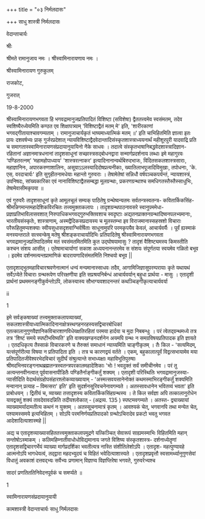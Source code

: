 +++
title = "०३ निर्मलदासः"

+++
साधु शास्त्री निर्मलदासः 

वेदान्ताचार्यः 

श्रीः 

श्रीमते रामानुजाय नमः । श्रीस्वामिनारायणाय नमः । 

श्रीस्वामिनारायण गुरुकुलम् 

राजकोट, 

गुजरात् 

19-8-2000 





श्रीस्वामिनारायणभगवता हि भगवद्रामानुजप्रतिपादितं विशिष्टा (सविशेषा) द्वैततत्त्वमेव स्वसंमतम्, तदेव स्वशिष्यैरध्येयमिति कण्ठत एव शिक्षापत्र्याम् 'विशिष्टाद्वैतं मतम् मे' इति, 'शारीरकाणां भगवद्गीतायाश्चावगम्यताम् । रामानुजाचार्यकृतं भाष्यमाध्यात्मिकं मतम् ॥' इति चाभिहितमिति ज्ञात्वा इतः प्रायः दशवर्षभ्यः प्राक् गुर्जरप्रदेशात् न्यायविशिष्टाद्वैदवेदान्तादिसंस्कृतशास्त्राध्ययनार्थं महीशूरपुरी यादवाद्रि प्रति च समागतास्स्वामिनारायणसंप्रदायानुयायिनो नैके साधवः । तदात्वे संस्कृतभाषानिबद्धवेदशास्त्रादिज्ञान- रहितानां अज्ञानमात्रधनानां तादृशसाधूनां सच्छास्त्रसद्बोधनद्वारा सन्मार्गप्रदर्शनाय लब्धाः इमे महागुरवः ‘पण्डितरत्नम्’ ‘महामहोपाध्याय' 'शास्त्ररत्नाकर' इत्यादिनानान्वर्थबिरुदभाजः, विदितसकलशास्त्रसाराः, महाज्ञानिनः, अपारकरुणाशालिनः, असूयाऽऽलस्यादिदोषप्रत्यनीकाः, ख्यातिलाभपूजादिविमुखाः, तपोधनाः, 'के. एस्. वरदाचार्यः' इति सुगृहीतनामधेयाः महान्तो गुरुवराः । तेषामेतेषां सन्निधौ वर्षपञ्चकपर्यन्तं, न्यायशास्त्रं, उपनिषदः, सांख्यकारिका एवं नानाविशिष्टाद्वैतसम्बद्धा मूलग्रन्थाः, प्रकरणग्रन्थाश्च समधिगतस्तैस्तैस्साधुभिः, तेषामेवासीमकृपया ॥ 

एवं गुरुवरैः तादृशसाधूनां कृते आमूलचूलं सम्यक् पाठितेषु ग्रन्थेष्वन्यतमः सर्वतन्त्रस्वतन्त्र- कवितार्किकसिंह-श्रीमन्निगमान्तमहादेशिकविरचितः तत्त्वमुक्ताकलापः । तादृशग्रन्थपाठनावसरे स्वानुपममेधा- प्रज्ञाप्रतिभाविलासवशात् निरुपाधिकभगवद्गुरुभक्तिवशाच स्वदृष्टाः अद्यतनप्राक्तनग्रन्थादिष्वनपलभ्यमानाः, भारतीयसंस्कृतेः, शास्त्राणाम्, अस्मद्वैदिकसप्रदायस्य च मूलस्तम्भा इव विराजमानास्सहस्रशो विचाराः परैरूहितुमप्यशक्याः स्वीयसुधासदृशवाग्भिर्वर्षिताः साधूनामुपरि परमकृपयैव केवलं, आचार्यवर्यैः । पूर्वं ह्यस्माकं मनस्यन्तराले सत्स्वन्केषु मतेषु श्रीशङ्कराचार्यादिभिः प्रतिपादितेषु श्रीस्वामिनारायणभगवता भगवद्रामानुजप्रतिपादितमेव मतं स्वसंमतमितमिति कुत उद्घोषयामासुः ? तादृशं वैशिष्ट्यमस्य किमस्तीति कश्चन संशय आसीत् । एतेषामाचार्याणां सकाश अध्ययनानन्तरमेव स संशयः संपूर्णतया स्वयमेव गळितो बभूव । इदमेव दर्शनमत्यन्तप्रामाणिकं बादरायणादिसंमतमिति निश्चयो बभूव || 

एतादृशाद्भुतमहाविचारश्रवणेनात्मानं धन्यं मन्यमानास्साधवः तदैव, आगामिजिज्ञासुपरम्परायाः कृते यथायथं सर्वेऽप्येते विचाराः ग्रन्थरूपेण परिरक्षणीया इति सप्रश्रयनिर्बन्धं आचार्यवर्यान् बहुधा प्रार्थया - मासुः । एतादृशी प्रार्थनां प्रथममनङ्गीकुर्वन्तोऽपि, लोकस्यास्य सौभाग्यवशादनन्तरं कथञ्चिङ्गीकृत्याचार्यवर्या 

ii 

1 

इमे सर्वङ्कषाख्यां तत्त्वमुक्ताकलापव्याख्यां, सकलशास्त्रीयाध्यात्मिकादिनानाक्षेत्रस्थगहनरहस्यसद्विचारबोधिकां एतत्कालानुगुणवैज्ञानिकविचारशाणविधेयक्षतिरहितां परमया हार्दया च मुदा निबबन्धुः । परं त्वेतद्ग्रन्थमध्ये तत्र तत्र 'शिष्टं समये स्पष्टीभविष्यति' इति वाक्यखण्डनदर्शनेन अयमपि ग्रन्थः न समग्रविषयप्रतिपादक इति ज्ञायते । एतदधिकृत्य तैस्साकं विचारकरणे च तैरुक्तं समाधानं न्याय्यमिति चाङ्गीकृतम् । तैः किल - 'सत्यमिदम्, यत्संपूर्णरीत्या विषया न प्रतिपादिता इति । तत्र च कारणद्वयं वर्तते । एकम्, बहुकालात्पूर्वं विद्वत्सभायामेव मया प्रतिपादितजीवेश्वरभेदविचारं सुदीर्घं संश्रुत्यान्ते सभाध्यक्षाः महाविभूतिपुरुषाः श्रीमदभिनवरङ्गनाथब्रह्मतन्त्रस्वतन्त्रपरकालमहादेशिकाः 'भोः ! भवदुक्तं सर्वं समीचीनमेव । परं तु अत्यन्तनवीनत्वात् पूर्ववासनापीडितैः पण्डितैर्नाङ्गीकर्तुं शक्यम् । एतादृशी परिस्थितिः भगवद्रामानुजस्या- प्यासीदिति वेदार्थसंग्रहोपसंहारश्लोकव्याख्यायाम् - 'अस्मत्सवयसानेनोक्तं कथमस्माभिरङ्गीकर्तुं शक्यमिति मन्वानान् प्रत्याह – विमत्सरा' इति' इति सुदर्शनसूरिवचनेनावगम्यते । अतस्सावधानेन भवितव्यं भवता' इति प्राबोधयन् । द्वितीयं च, व्याख्या तत्तादृशस्य कवितार्किकसिंहग्रन्थस्य । ते किल सर्वज्ञा अपि तत्कालानुरोधेन यावद्वक्तुं शक्यं तावदेवावदन्निति तदीयश्लोकात् - (अद्रव्य. 135 ) स्पष्टमवगम्यते । अतस्त- द्व्याख्यायां व्याख्यामर्यादामतीत्य कथनं न युक्तम् । अतस्सूचनामात्रं कृतम् । आवश्यकं चेत्, भगवानपि तथा मन्येत चेत्, पश्यामस्समये इत्यभिहितम् । सोऽपि परमनिर्णयप्रतिपादको ग्रन्थोऽचिरादेव प्रकटो भवतु भगवत आदेशादित्याशास्महे || 



अद्य च एतादृशव्याख्यासहिततत्त्वमुक्ताकलापमुद्रणे यत्किञ्चित् सेवारूपं साह्यमस्माभिः विहितमिति महान् सन्तोषोऽस्माकम् । कलिमहिम्नातीवाधोधोविद्यमानाय जगते विशिष्य संस्कृतशास्त्र- दर्शनाध्येतॄणां एतादृशसद्विचारगर्भेयं व्याख्या मार्गप्रदर्शिका भवतीत्यत्र नास्ति संशीतिलेशोऽपि । एतादृश- महत्पुण्यावहे आत्मनोऽपि भागधेयत्वं, तद्द्वारा महदभ्युदयं च विहितं भवेदित्याशास्यते । एतादृशप्रवृत्तौ स्वसामर्थ्यानुगुणसेवां विधातुं अवकाशं दत्तवद्भ्यः सर्वेभ्यः प्रणामान् विज्ञाप्य विज्ञप्तिरेषा भगवते, गुरुवरेभ्यश्च 

सादरं प्रणतिततिनिवेदनपूर्वकं च समर्प्यते ॥ 

1 

स्वामिनारायणसंप्रदायानुयायी 

कामशास्त्री वेदान्ताचार्यः साधु निर्मलदासः 

